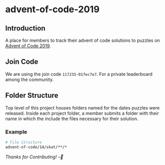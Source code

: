 # advent-of-code-2019

## Introduction


A place for members to track their advent of code solutions to puzzles on [Advent of Code 2019](https://adventofcode.com/2019).

## Join Code
We are using the join code ``117235-01fec7e7``. For a private leaderboard among the community. 

## Folder Structure


Top level of this project houses folders named for the dates puzzles were released. Inside each project folder, a member submits a folder with their name in which the include the files necessary for their solution.

### Example

```sh
# File Structure
advent-of-code/14/skat/**/*
```



_Thanks for Contributing! –🦑_
